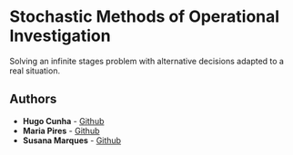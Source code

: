 # Stochastic Methods of Operational Investigation

Solving an infinite stages problem with alternative decisions adapted to a real situation.

## Authors 

* **Hugo Cunha** - [Github](https://github.com/hchexy)
* **Maria Pires** - [Github](https://github.com/mariajbp)
* **Susana Marques** - [Github](https://github.com/SusanaMarques)



